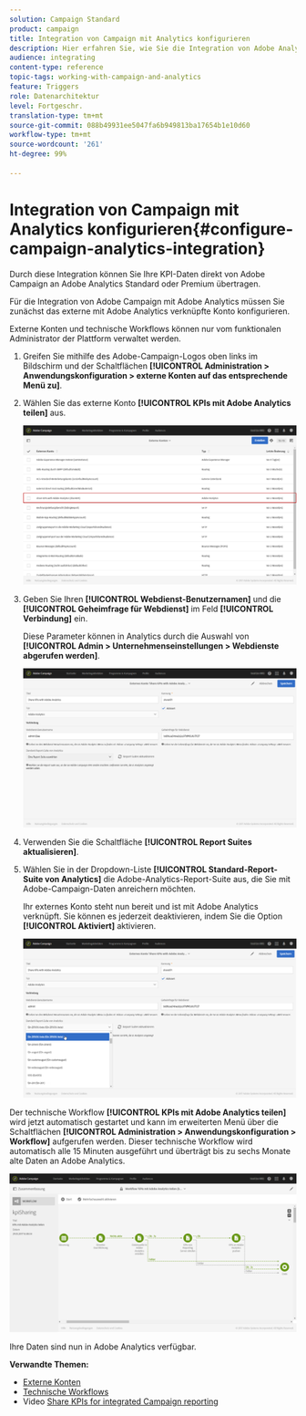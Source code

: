 ```yaml
---
solution: Campaign Standard
product: campaign
title: Integration von Campaign mit Analytics konfigurieren
description: Hier erfahren Sie, wie Sie die Integration von Adobe Analytics konfigurieren müssen, um die Wirkung Ihrer E-Mail-Sendungen zu messen.
audience: integrating
content-type: reference
topic-tags: working-with-campaign-and-analytics
feature: Triggers
role: Datenarchitektur
level: Fortgeschr.
translation-type: tm+mt
source-git-commit: 088b49931ee5047fa6b949813ba17654b1e10d60
workflow-type: tm+mt
source-wordcount: '261'
ht-degree: 99%

---
```



# Integration von Campaign mit Analytics konfigurieren{#configure-campaign-analytics-integration}

Durch diese Integration können Sie Ihre KPI-Daten direkt von Adobe Campaign an Adobe Analytics Standard oder Premium übertragen.

Für die Integration von Adobe Campaign mit Adobe Analytics müssen Sie zunächst das externe mit Adobe Analytics verknüpfte Konto konfigurieren.

Externe Konten und technische Workflows können nur vom funktionalen Administrator der Plattform verwaltet werden.

1. Greifen Sie mithilfe des Adobe-Campaign-Logos oben links im Bildschirm und der Schaltflächen **[!UICONTROL Administration > Anwendungskonfiguration > externe Konten auf das entsprechende Menü zu]**.
1. Wählen Sie das externe Konto **[!UICONTROL KPIs mit Adobe Analytics teilen]** aus.

   ![](assets/analytics_2.png)

1. Geben Sie Ihren **[!UICONTROL Webdienst-Benutzernamen]** und die **[!UICONTROL Geheimfrage für Webdienst]** im Feld **[!UICONTROL Verbindung]** ein.

   Diese Parameter können in Analytics durch die Auswahl von **[!UICONTROL Admin > Unternehmenseinstellungen > Webdienste abgerufen werden]**.

   ![](assets/analytics_1.png)

1. Verwenden Sie die Schaltfläche **[!UICONTROL Report Suites aktualisieren]**.
1. Wählen Sie in der Dropdown-Liste **[!UICONTROL Standard-Report-Suite von Analytics]** die Adobe-Analytics-Report-Suite aus, die Sie mit Adobe-Campaign-Daten anreichern möchten.

   Ihr externes Konto steht nun bereit und ist mit Adobe Analytics verknüpft. Sie können es jederzeit deaktivieren, indem Sie die Option **[!UICONTROL Aktiviert]** aktivieren.

   ![](assets/analytics.png)

Der technische Workflow **[!UICONTROL KPIs mit Adobe Analytics teilen]** wird jetzt automatisch gestartet und kann im erweiterten Menü über die Schaltflächen **[!UICONTROL Administration > Anwendungskonfiguration > Workflow]** aufgerufen werden. Dieser technische Workflow wird automatisch alle 15 Minuten ausgeführt und überträgt bis zu sechs Monate alte Daten an Adobe Analytics.

![](assets/analytics_3.png)

Ihre Daten sind nun in Adobe Analytics verfügbar.

**Verwandte Themen:**

* [Externe Konten](../../administration/using/external-accounts.md)
* [Technische Workflows](../../administration/using/technical-workflows.md)
* Video [Share KPIs for integrated Campaign reporting](https://helpx.adobe.com/de/marketing-cloud/how-to/email-marketing.html)

